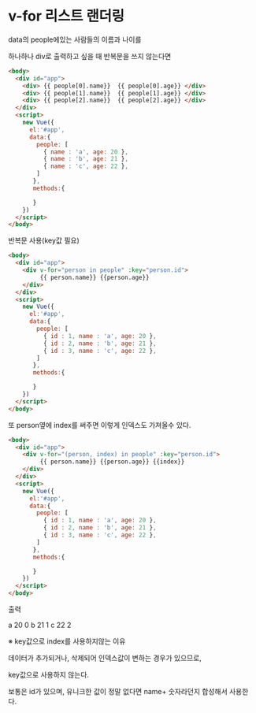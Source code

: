 # v-for 리스트 랜더링
data의 people에있는 사람들의 이름과 나이를

하나하나 div로 출력하고 싶을 때 반복문을 쓰지 않는다면

 
```html
<body>
  <div id="app">
    <div> {{ people[0].name}}  {{ people[0].age}} </div> 
    <div> {{ people[1].name}}  {{ people[1].age}} </div> 
    <div> {{ people[2].name}}  {{ people[2].age}} </div> 
  </div>
  <script>
    new Vue({
      el:'#app',
      data:{
        people: [
          { name : 'a', age: 20 },
          { name : 'b', age: 21 },
          { name : 'c', age: 22 },
        ] 
       },
       methods:{

       }
    })
  </script>
</body>
 ```

반복문 사용(key값 필요)
```html
<body>
  <div id="app">
    <div v-for="person in people" :key="person.id">
         {{ person.name}} {{person.age}}
    </div>
  </div>
  <script>
    new Vue({
      el:'#app',
      data:{
        people: [
          { id : 1, name : 'a', age: 20 },
          { id : 2, name : 'b', age: 21 },
          { id : 3, name : 'c', age: 22 },
        ] 
       },
       methods:{

       }
    })
  </script>
</body>
```
또 person옆에 index를 써주면 이렇게 인덱스도 가져올수 있다.
```html
<body>
  <div id="app">
    <div v-for="(person, index) in people" :key="person.id">
         {{ person.name}} {{person.age}} {{index}}
    </div>
  </div>
  <script>
    new Vue({
      el:'#app',
      data:{
        people: [
          { id : 1, name : 'a', age: 20 },
          { id : 2, name : 'b', age: 21 },
          { id : 3, name : 'c', age: 22 },
        ] 
       },
       methods:{

       }
    })
  </script>
</body>
```
출력

a 20 0
b 21 1
c 22 2
 

※ key값으로 index를 사용하지않는 이유

데이터가 추가되거나, 삭제되어 인덱스값이 변하는 경우가 있으므로,

key값으로 사용하지 않는다.

 

보통은 id가 있으며, 유니크한 값이 정말 없다면 name+ 숫자라던지 합성해서 사용한다.

